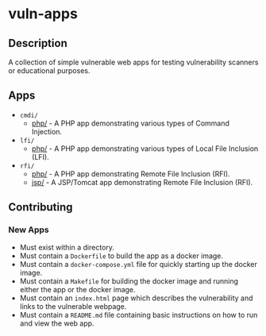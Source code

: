 # vuln-apps

## Description

A collection of simple vulnerable web apps for testing vulnerability scanners or
educational purposes.

## Apps

* `cmdi/`
  * [php/](cmdi/php) - A PHP app demonstrating various types of Command
    Injection.
* `lfi/`
  * [php/](lfi/php) - A PHP app demonstrating various types of Local File
    Inclusion (LFI).
* `rfi/`
  * [php/](rfi/php) - A PHP app demonstrating Remote File Inclusion (RFI).
  * [jsp/](rfi/jsp) - A JSP/Tomcat app demonstrating Remote File Inclusion
    (RFI).

## Contributing

### New Apps

* Must exist within a directory.
* Must contain a `Dockerfile` to build the app as a docker image.
* Must contain a `docker-compose.yml` file for quickly starting up the docker
  image.
* Must contain a `Makefile` for building the docker image and running either
  the app or the docker image.
* Must contain an `index.html` page which describes the vulnerability and links
  to the vulnerable webpage.
* Must contain a `README.md` file containing basic instructions on how to run
  and view the web app.
